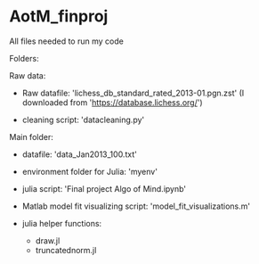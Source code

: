 # AotM_finproj
All files needed to run my code

Folders:

Raw data:

- Raw datafile: 'lichess_db_standard_rated_2013-01.pgn.zst' (I downloaded from 'https://database.lichess.org/')  

- cleaning script: 'datacleaning.py'

Main folder:

- datafile: 'data_Jan2013_100.txt'

- environment folder for Julia: 'myenv'

- julia script: 'Final project Algo of Mind.ipynb'

- Matlab model fit visualizing script: 'model_fit_visualizations.m'

- julia helper functions:
    * draw.jl
    * truncatednorm.jl

